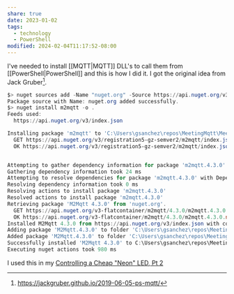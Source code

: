 ```yaml
---
share: true
date: 2023-01-02
tags:
  - technology
  - PowerShell
modified: 2024-02-04T11:17:52-08:00
---
```

I've needed to install [[MQTT|MQTT]] DLL's to call them from [[PowerShell|PowerShell]] and this is how I did it. I got the original idea from Jack Gruber[^1].
```powershell
$> nuget sources add -Name "nuget.org" -Source https://api.nuget.org/v3/index.json
Package source with Name: nuget.org added successfully.
$> nuget install m2mqtt -o .
Feeds used:
  https://api.nuget.org/v3/index.json

Installing package 'm2mqtt' to 'C:\Users\gsanchez\repos\MeetingMqtt\MeetingMqtt\lib'.
  GET https://api.nuget.org/v3/registration5-gz-semver2/m2mqtt/index.json
  OK https://api.nuget.org/v3/registration5-gz-semver2/m2mqtt/index.json 448ms


Attempting to gather dependency information for package 'm2mqtt.4.3.0' with respect to project 'C:\Users\gsanchez\repos\MeetingMqtt\MeetingMqtt\lib', targeting 'Any,Version=v0.0'
Gathering dependency information took 24 ms
Attempting to resolve dependencies for package 'm2mqtt.4.3.0' with DependencyBehavior 'Lowest'
Resolving dependency information took 0 ms
Resolving actions to install package 'm2mqtt.4.3.0'
Resolved actions to install package 'm2mqtt.4.3.0'
Retrieving package 'M2Mqtt 4.3.0' from 'nuget.org'.
  GET https://api.nuget.org/v3-flatcontainer/m2mqtt/4.3.0/m2mqtt.4.3.0.nupkg
  OK https://api.nuget.org/v3-flatcontainer/m2mqtt/4.3.0/m2mqtt.4.3.0.nupkg 110ms
Installed M2Mqtt 4.3.0 from https://api.nuget.org/v3/index.json with content hash 2A1uM20uxuovQKPA0dkZUqD9gUpIMaX7KxdLiVM7IEXdPRL709hGuudHnvlDxm2/6b2LcOjshrYGVG9vdpipag==.
Adding package 'M2Mqtt.4.3.0' to folder 'C:\Users\gsanchez\repos\MeetingMqtt\MeetingMqtt\lib'
Added package 'M2Mqtt.4.3.0' to folder 'C:\Users\gsanchez\repos\MeetingMqtt\MeetingMqtt\lib'
Successfully installed 'M2Mqtt 4.3.0' to C:\Users\gsanchez\repos\MeetingMqtt\MeetingMqtt\lib
Executing nuget actions took 980 ms
```

I used this in my [Controlling a Cheap "Neon" LED, Pt 2](https://gilbertsanchez.com/posts/controlling-a-cheap-neon-led-pt-2/)

[^1]: https://jackgruber.github.io/2019-06-05-ps-mqtt/